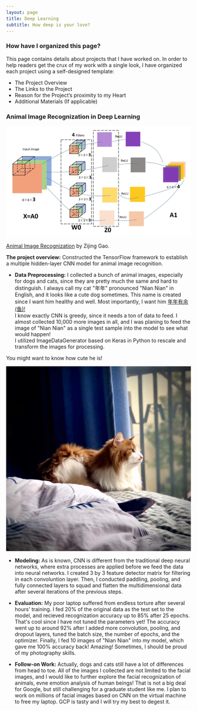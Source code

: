 ```yaml
---
layout: page
title: Deep Learning
subtitle: How deep is your love?
---
```


### How have I organized this page?
This page contains details about projects that I have worked on. In order to help readers get the crux of my work with a single look, I have organized each project using a self-designed template:

- The Project Overview
- The Links to the Project
- Reason for the Project’s proximity to my Heart
- Additional Materials (If applicable)

### Animal Image Recognization in Deep Learning

![](image/cnn.png)

[Animal Image Recognization](https://github.com/zg104/Projects/blob/master/Deep%20Learning/cnn.py) by Zijing Gao.

__The project overview:__ Constructed the TensorFlow framework to establish a multiple hidden-layer CNN model for animal image recognition.

- **Data Preprocessing:** I collected a bunch of animal images, especially for dogs and cats, since they are pretty much the same and hard to distinguish. I always call my cat "年年" pronounced "Nian Nian" in English, and it looks like a cute dog sometimes. This name is created since I want him healthy and well. Most importantly, I want him [年年有余(鱼)!](https://chinesehacks.com/idioms/abundance-year-after-year/) <br/> I know exactly CNN is greedy, since it needs a ton of data to feed. I almost collected 10,000 more images in all, and I was planing to feed the image of "Nian Nian" as a single test sample into the model to see what would happen! <br/> I utilized ImageDataGenerator based on Keras in Python to rescale and transform the images for processing. 
 
You might want to know how cute he is!

![](image/nian.jpg)

- **Modeling:** As is known, CNN is different from the traditional deep neural networks, where extra processes are applied before we feed the data into neural networks. I created 3 by 3 feature detector matrix for filtering in each convoluntion layer. Then, I conducted paddling, pooling, and fully connected layers to squad and flatten the multidimensional data after several iterations of the previous steps.

- **Evaluation:** My poor laptop suffered from endless torture after several hours' training. I fed 20% of the original data as the test set to the model, and recieved recognization accuracy up to 85% after 25 epochs. That's cool since I have not tuned the parameters yet! The accuracy went up to around 92% after I added more convolution, pooling, and dropout layers, tuned the batch size, the number of epochs, and the optimizer. Finally, I fed 10 images of "Nian Nian" into my model, which gave me 100% accuracy back! Amazing! Sometimes, I should be proud of my photography skills.

- **Follow-on Work:** Actually, dogs and cats still have a lot of differences from head to toe. All of the images I collected are not limited to the facial images, and I would like to further explore the facial recognization of animals, evne emotion analysis of human beings! That is not a big deal for Google, but still challenging for a graduate student like me. I plan to work on millions of facial images based on CNN on the virtual machine to free my laptop. GCP is tasty and I will try my best to degest it.
